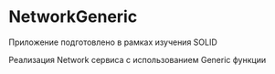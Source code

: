 # NetworkGeneric
Приложение подготовлено в рамках изучения SOLID

Реализация Network сервиса с использованием Generic функции
